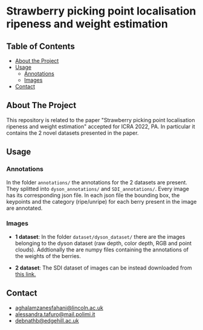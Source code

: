 
# Strawberry picking point localisation ripeness and weight estimation

<!-- TABLE OF CONTENTS -->
## Table of Contents

* [About the Project](#about-the-project)
* [Usage](#usage)
  * [Annotations](#annotations)
  * [Images](#images)
* [Contact](#contact)


## About The Project

This repository is related to the paper "Strawberry picking point localisation ripeness and weight estimation" accepted for ICRA 2022, PA. 
In particular it contains the 2 novel datasets presented in the paper.

## Usage

### Annotations

In the folder ```annotations/``` the annotations for the 2 datasets are present. They splitted into ```dyson_annotations/``` and ```SDI_annotations/```. Every image has its corresponding json file. In each json file the bounding box, the keypoints and the category (ripe/unripe) for each berry present in the image are annotated.

### Images 

- **1 dataset**: In the folder ```dataset/dyson_dataset/``` there are the images belonging to the dyson dataset (raw depth, color depth, RGB and point clouds). Addtionally the are numpy files containing the annotations of the weights of the berries.

- **2 dataset**: The SDI dataset of images can be instead downloaded from [this link.](https://strawdi.github.io)

## Contact 

- aghalamzanesfahani@lincoln.ac.uk
- alessandra.tafuro@mail.polimi.it
- debnathb@edgehill.ac.uk
